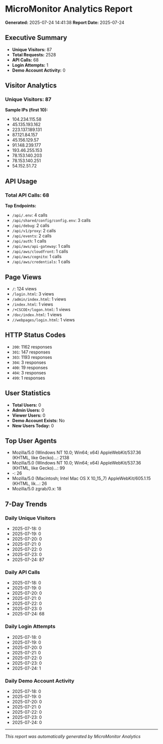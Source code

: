 # MicroMonitor Analytics Report

**Generated:** 2025-07-24 14:41:38
**Report Date:** 2025-07-24

## Executive Summary
- **Unique Visitors:** 87
- **Total Requests:** 2528
- **API Calls:** 68
- **Login Attempts:** 1
- **Demo Account Activity:** 0

## Visitor Analytics
### Unique Visitors: 87

**Sample IPs (first 10):**
- 104.234.115.58
- 45.135.193.162
- 223.137.189.131
- 87.121.84.157
- 45.156.129.57
- 91.148.239.177
- 193.46.255.153
- 78.153.140.203
- 78.153.140.251
- 54.152.51.72

## API Usage
### Total API Calls: 68

**Top Endpoints:**
- `/api/.env`: 4 calls
- `/api/shared/config/config.env`: 3 calls
- `/api/debug`: 2 calls
- `/api/v1/proxy`: 2 calls
- `/api/events`: 2 calls
- `/api/auth`: 1 calls
- `/api/aws/api-gateway`: 1 calls
- `/api/aws/cloudfront`: 1 calls
- `/api/aws/cognito`: 1 calls
- `/api/aws/credentials`: 1 calls

## Page Views
- `/`: 124 views
- `/login.html`: 3 views
- `/admin/index.html`: 1 views
- `/index.html`: 1 views
- `/+CSCOE+/logon.html`: 1 views
- `/doc/index.html`: 1 views
- `//webpages/login.html`: 1 views

## HTTP Status Codes
- `200`: 1162 responses
- `301`: 147 responses
- `303`: 1193 responses
- `304`: 3 responses
- `400`: 19 responses
- `404`: 3 responses
- `499`: 1 responses

## User Statistics
- **Total Users:** 0
- **Admin Users:** 0
- **Viewer Users:** 0
- **Demo Account Exists:** No
- **New Users Today:** 0

## Top User Agents
- Mozilla/5.0 (Windows NT 10.0; Win64; x64) AppleWebKit/537.36 (KHTML, like Gecko)...: 2138
- Mozilla/5.0 (Windows NT 10.0; Win64; x64) AppleWebKit/537.36 (KHTML, like Gecko)...: 99
- -: 26
- Mozilla/5.0 (Macintosh; Intel Mac OS X 10_15_7) AppleWebKit/605.1.15 (KHTML, lik...: 26
- Mozilla/5.0 zgrab/0.x: 18

## 7-Day Trends

### Daily Unique Visitors
- 2025-07-18: 0
- 2025-07-19: 0
- 2025-07-20: 0
- 2025-07-21: 0
- 2025-07-22: 0
- 2025-07-23: 0
- 2025-07-24: 87

### Daily API Calls
- 2025-07-18: 0
- 2025-07-19: 0
- 2025-07-20: 0
- 2025-07-21: 0
- 2025-07-22: 0
- 2025-07-23: 0
- 2025-07-24: 68

### Daily Login Attempts
- 2025-07-18: 0
- 2025-07-19: 0
- 2025-07-20: 0
- 2025-07-21: 0
- 2025-07-22: 0
- 2025-07-23: 0
- 2025-07-24: 1

### Daily Demo Account Activity
- 2025-07-18: 0
- 2025-07-19: 0
- 2025-07-20: 0
- 2025-07-21: 0
- 2025-07-22: 0
- 2025-07-23: 0
- 2025-07-24: 0


---
*This report was automatically generated by MicroMonitor Analytics*